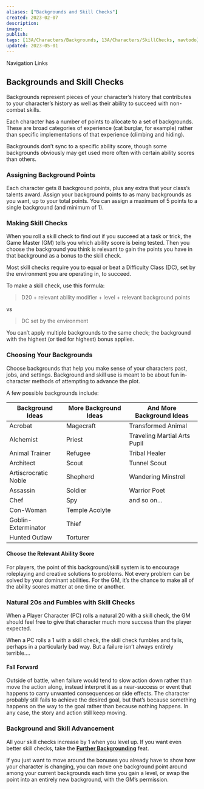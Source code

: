 ```yaml
---
aliases: ["Backgrounds and Skill Checks"]
created: 2023-02-07
description: 
image: 
publish: 
tags: [13A/Characters/Backgrounds, 13A/Characters/SkillChecks, navtodo]
updated: 2023-05-01
---
```


Navigation Links

## Backgrounds and Skill Checks

Backgrounds represent pieces of your character’s history that contributes to your character’s history as well as their ability to succeed with non-combat skills.

Each character has a number of points to allocate to a set of backgrounds. These are broad categories of experience (cat burglar, for example) rather than specific implementations of that experience (climbing and hiding).

Backgrounds don’t sync to a specific ability score, though some backgrounds obviously may get used more often with certain ability scores than others.

### Assigning Background Points

Each character gets 8 background points, plus any extra that your class’s talents award. Assign your background points to as many backgrounds as you want, up to your total points. You can assign a maximum of 5 points to a single background (and minimum of 1).

### Making Skill Checks

When you roll a skill check to find out if you succeed at a task or trick, the Game Master (GM) tells you which ability score is being tested. Then you choose the background you think is relevant to gain the points you have in that background as a bonus to the skill check.

Most skill checks require you to equal or beat a Difficulty Class (DC), set by the environment you are operating in, to succeed.

To make a skill check, use this formula:

> D20 + relevant ability modifier + level + relevant background points

vs

> DC set by the environment

You can’t apply multiple backgrounds to the same check; the background with the highest (or tied for highest) bonus applies.

### Choosing Your Backgrounds

Choose backgrounds that help you make sense of your characters past, jobs, and settings. Background and skill use is meant to be about fun in-character methods of attempting to advance the plot.

A few possible backgrounds include:

| **Background Ideas**           | **More Background Ideas**          | **And More Background Ideas** |
| -------------------- | ------------------- | ---------- |
| Acrobat              | Magecraft                | Transformed Animal           |
| Alchemist            | Priest          |  Traveling Martial Arts Pupil          |
| Animal Trainer       | Refugee |     Tribal Healer       |
| Architect            | Scout      | Tunnel Scout           |
| Artiscrocratic Noble | Shepherd       |    Wandering Minstrel        |
| Assassin             | Soldier           |  Warrior Poet          |
| Chef                 | Spy                    |   and so on…         |
| Con-Woman            | Temple Acolyte                    |            |
| Goblin-Exterminator  | Thief                    |            |
| Hunted Outlaw        |      Torturer               |            |

#### Choose the Relevant Ability Score

For players, the point of this background/skill system is to encourage roleplaying and creative solutions to problems. Not every problem can be solved by your dominant abilities. For the GM, it’s the chance to make all of the ability scores matter at one time or another.

### Natural 20s and Fumbles with Skill Checks

When a Player Character (PC) rolls a natural 20 with a skill check, the GM should feel free to give that character much more success than the player expected.

When a PC rolls a 1 with a skill check, the skill check fumbles and fails, perhaps in a particularly bad way. But a failure isn’t always entirely terrible….

#### Fall Forward

Outside of battle, when failure would tend to slow action down rather than move the action along, instead interpret it as a near-success or event that happens to carry unwanted consequences or side effects. The character probably still fails to achieve the desired goal, but that’s because something happens on the way to the goal rather than because nothing happens. In any case, the story and action still keep moving.

### Background and Skill Advancement

All your skill checks increase by 1 when you level up. If you want even better skill checks, take the **[Further Backgrounding](Feats/General-Feats/Further-Backgrounding.md)** feat.

If you just want to move around the bonuses you already have to show how your character is changing, you can move one background point around among your current backgrounds each time you gain a level, or swap the point into an entirely new background, with the GM’s permission.
